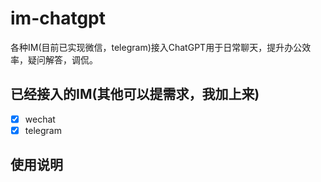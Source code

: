# im-chatgpt
各种IM(目前已实现微信，telegram)接入ChatGPT用于日常聊天，提升办公效率，疑问解答，调侃。

## 已经接入的IM(其他可以提需求，我加上来)
- [x] wechat
- [x] telegram

## 使用说明
```

```